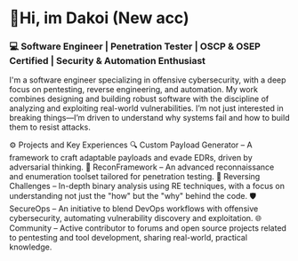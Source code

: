# 👋Hi, im Dakoi (New acc)
### 💻 Software Engineer | Penetration Tester | OSCP & OSEP Certified | Security & Automation Enthusiast

I'm a software engineer specializing in offensive cybersecurity, with a deep focus on pentesting, reverse engineering, and automation. 
My work combines designing and building robust software with the discipline of analyzing and exploiting real-world vulnerabilities. 
I’m not just interested in breaking things—I’m driven to understand why systems fail and how to build them to resist attacks.

⚙️ Projects and Key Experiences
🔍 Custom Payload Generator – A framework to craft adaptable payloads and evade EDRs, driven by adversarial thinking.
🔎 ReconFramework – An advanced reconnaissance and enumeration toolset tailored for penetration testing.
🔬 Reversing Challenges – In-depth binary analysis using RE techniques, with a focus on understanding not just the "how" but the "why" behind the code.
🛡️ SecureOps – An initiative to blend DevOps workflows with offensive cybersecurity, automating vulnerability discovery and exploitation.
🌐 Community – Active contributor to forums and open source projects related to pentesting and tool development, sharing real-world, practical knowledge.
